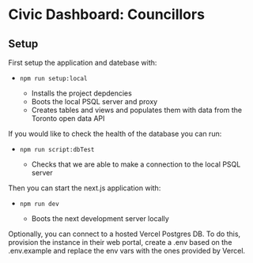 # Civic Dashboard: Councillors

## Setup

First setup the application and datebase with:

- `npm run setup:local`

  - Installs the project depdencies
  - Boots the local PSQL server and proxy
  - Creates tables and views and populates them with data from the Toronto open data API

If you would like to check the health of the database you can run:

- `npm run script:dbTest`

  - Checks that we are able to make a connection to the local PSQL server

Then you can start the next.js application with:

- `npm run dev`

  - Boots the next development server locally

Optionally, you can connect to a hosted Vercel Postgres DB.
To do this, provision the instance in their web portal, create a .env based on the .env.example and replace the env vars with the ones provided by Vercel.
